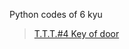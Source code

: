 Python codes of 6 kyu
>[T.T.T.#4 Key of door](/python/6%20kyu/T.T.T.%204%20Key%20of%20door/answer.md)